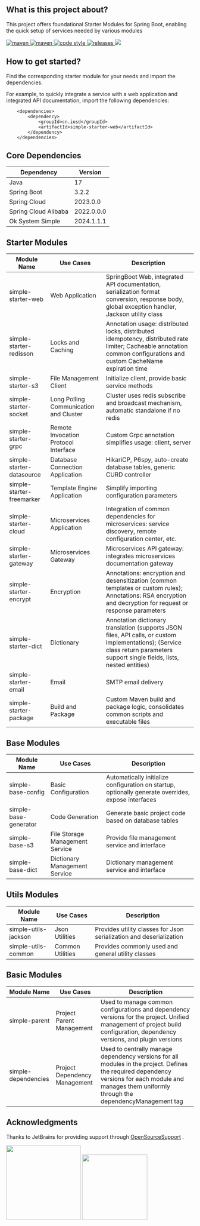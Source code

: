 ## What is this project about?

This project offers foundational Starter Modules for Spring Boot, enabling the quick setup of services needed by various modules

<p>
  <a href="https://mvnrepository.com/search?q=cn.iosd">
    <img alt="maven" src="https://img.shields.io/badge/maven-repository-blue?style=flat-square&logo=apachemaven">
  </a>

  <a href="https://central.sonatype.com/search?q=g%3Acn.iosd+a%3Asimple-starter">
    <img alt="maven" src="https://img.shields.io/maven-central/v/cn.iosd/simple-starter.svg?style=flat-square&logo=apachemaven">
  </a>

  <a href="https://www.apache.org/licenses/LICENSE-2.0">
    <img alt="code style" src="https://img.shields.io/badge/license-Apache%202-4EB1BA.svg?style=flat-square&logo=apache">
  </a>

  <a href="https://github.com/ok1996/ok-system-simple/releases">
    <img alt="releases" src="https://img.shields.io/github/release/ok1996/ok-system-simple.svg?style=flat-square&logo=semanticrelease">
  </a>

  <a href="https://app.codacy.com/gh/ok1996/ok-system-simple/dashboard?utm_source=gh&utm_medium=referral&utm_content=&utm_campaign=Badge_grade">
    <img src="https://app.codacy.com/project/badge/Grade/32f59a4b8afd4035a0da527009690541"/>
  </a>
</p>

## How to get started?

Find the corresponding starter module for your needs and import the dependencies.

For example, to quickly integrate a service with a web application and integrated API documentation, import the following dependencies:

~~~
    <dependencies>
        <dependency>
            <groupId>cn.iosd</groupId>
            <artifactId>simple-starter-web</artifactId>
        </dependency>
    </dependencies>
~~~

## Core Dependencies

| Dependency           | Version    |
|----------------------|------------|
| Java                 | 17         |
| Spring Boot          | 3.2.2      |
| Spring Cloud         | 2023.0.0   |
| Spring Cloud Alibaba | 2022.0.0.0 |
| Ok System Simple     | 2024.1.1.1 |

## Starter Modules

| Module Name               | Use Cases                              | Description                                                                                                                                                                    |
|---------------------------|----------------------------------------|--------------------------------------------------------------------------------------------------------------------------------------------------------------------------------|
| simple-starter-web        | Web Application                        | SpringBoot Web, integrated API documentation, serialization format conversion, response body, global exception handler, Jackson utility class                                  |
| simple-starter-redisson   | Locks and Caching                      | Annotation usage: distributed locks, distributed idempotency, distributed rate limiter; Cacheable annotation common configurations and custom CacheName expiration time        |
| simple-starter-s3         | File Management Client                 | Initialize client, provide basic service methods                                                                                                                               |
| simple-starter-socket     | Long Polling Communication and Cluster | Cluster uses redis subscribe and broadcast mechanism, automatic standalone if no redis                                                                                         |
| simple-starter-grpc       | Remote Invocation Protocol Interface   | Custom Grpc annotation simplifies usage: client, server                                                                                                                        |
| simple-starter-datasource | Database Connection Application        | HikariCP, P6spy, auto-create database tables, generic CURD controller                                                                                                          |
| simple-starter-freemarker | Template Engine Application            | Simplify importing configuration parameters                                                                                                                                    |
| simple-starter-cloud      | Microservices Application              | Integration of common dependencies for microservices: service discovery, remote configuration center, etc.                                                                     |
| simple-starter-gateway    | Microservices Gateway                  | Microservices API gateway: integrates microservices documentation gateway                                                                                                      |
| simple-starter-encrypt    | Encryption                             | Annotations: encryption and desensitization (common templates or custom rules); Annotations: RSA encryption and decryption for request or response parameters                  |
| simple-starter-dict       | Dictionary                             | Annotation dictionary translation (supports JSON files, API calls, or custom implementations); (Service class return parameters support single fields, lists, nested entities) |
| simple-starter-email      | Email                                  | SMTP email delivery                                                                                                                                                            |
| simple-starter-package    | Build and Package                      | Custom Maven build and package logic, consolidates common scripts and executable files                                                                                         |

## Base Modules

| Module Name           | Use Cases                       | Description                                                                                         |
|-----------------------|---------------------------------|-----------------------------------------------------------------------------------------------------|
| simple-base-config    | Basic Configuration             | Automatically initialize configuration on startup, optionally generate overrides, expose interfaces |
| simple-base-generator | Code Generation                 | Generate basic project code based on database tables                                                |
| simple-base-s3        | File Storage Management Service | Provide file management service and interface                                                       |
| simple-base-dict      | Dictionary Management Service   | Dictionary management service and interface                                                         |


## Utils Modules

| Module Name          | Use Cases        | Description                                                         |
|----------------------|------------------|---------------------------------------------------------------------|
| simple-utils-jackson | Json Utilities   | Provides utility classes for Json serialization and deserialization |
| simple-utils-common  | Common Utilities | Provides commonly used and general utility classes                  |

## Basic Modules
| Module Name         | Use Cases                     | Description                                                                                                                                                                                           |
|---------------------|-------------------------------|-------------------------------------------------------------------------------------------------------------------------------------------------------------------------------------------------------|
| simple-parent       | Project Parent Management     | Used to manage common configurations and dependency versions for the project. Unified management of project build configuration, dependency versions, and plugin versions                             |
| simple-dependencies | Project Dependency Management | Used to centrally manage dependency versions for all modules in the project. Defines the required dependency versions for each module and manages them uniformly through the dependencyManagement tag |

## Acknowledgments

Thanks to JetBrains for providing support through [OpenSourceSupport](https://jb.gg/OpenSourceSupport) .

<div>
<img src="https://resources.jetbrains.com/storage/products/company/brand/logos/jb_beam.svg" width="200" height="200"/>

<img src="https://resources.jetbrains.com/storage/products/company/brand/logos/IntelliJ_IDEA_icon.svg" width="175" height="175"/>
</div>


